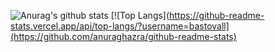 ![Anurag's github stats](https://github-readme-stats.vercel.app/api?username=bastovall&count_private=true)
[![Top Langs](https://github-readme-stats.vercel.app/api/top-langs/?username=bastovall](https://github.com/anuraghazra/github-readme-stats)
